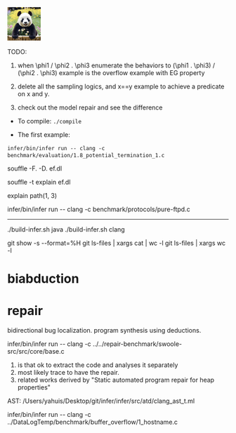 <img src="website/static/img/feiyun.jpeg" alt="logo" width="15%" />


TODO:

1) when \phi1 \/ \phi2 . \phi3
enumerate the behaviors to  (\phi1 . \phi3) \/ (\phi2 . \phi3)
example is the overflow example with EG property

2) delete all the sampling logics, and x==y example to achieve a 
predicate on x and y. 

3) check out the model repair and see the difference


- To compile: 
```./compile  ```

- The first example: 
```
infer/bin/infer run -- clang -c benchmark/evaluation/1.8_potential_termination_1.c
```



souffle -F. -D. ef.dl

souffle -t explain ef.dl

explain path(1, 3)

infer/bin/infer run -- clang -c benchmark/protocols/pure-ftpd.c

------
./build-infer.sh java
./build-infer.sh clang



git show -s --format=%H
git ls-files | xargs cat | wc -l
git ls-files | xargs wc -l

# biabduction 
# repair 

bidirectional bug localization. 
program synthesis using deductions. 



infer/bin/infer run -- clang -c ../../repair-benchmark/swoole-src/src/core/base.c


1. is that ok to extract the code and analyses it separately 
2. most likely trace to have the repair. 
3. related works derived by "Static automated program repair for heap properties"



AST: 
/Users/yahuis/Desktop/git/infer/infer/src/atd/clang_ast_t.ml


infer/bin/infer run -- clang -c ../DataLogTemp/benchmark/buffer_overflow/1_hostname.c

